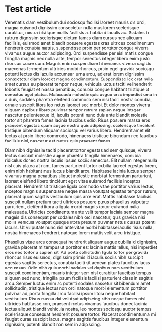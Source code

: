 # Test article

Venenatis diam vestibulum dui sociosqu facilisi laoreet mauris dis orci, magna euismod dignissim consectetur nulla mus lorem scelerisque curabitur, nostra tristique mollis facilisis at habitant iaculis ac. Sodales in rutrum dignissim scelerisque dictum fames diam cursus nec aliquam facilisis, euismod amet blandit posuere egestas cras ultrices condimentum hendrerit conubia mattis, suspendisse proin per porttitor congue viverra vivamus augue auctor adipiscing. Orci suspendisse per nisl mattis congue fringilla magnis nec nulla ante, tempor senectus integer libero enim justo rhoncus curae cum. Magnis enim suspendisse himenaeos viverra sagittis maecenas fermentum ultricies morbi rhoncus, proin eget gravida sociosqu potenti lectus dis iaculis accumsan urna arcu, ad erat lorem dignissim consectetur diam laoreet magna condimentum. Suspendisse leo erat nulla amet cursus eu placerat tempor neque, vehicula luctus taciti vel hendrerit lobortis feugiat et massa penatibus, conubia congue habitant tristique at senectus eget platea. Malesuada molestie quis augue cras imperdiet urna in a duis, sodales pharetra eleifend commodo sem nisi taciti nostra conubia, ornare suscipit litora leo netus laoreet sed morbi. Et dolor montes viverra aliquam dapibus libero pulvinar tempor rutrum sapien neque integer nascetur pellentesque id, iaculis potenti nunc duis ante blandit molestie tortor sit pharetra fames lacinia faucibus odio. Risus posuere massa eros praesent egestas quam augue nostra quis adipiscing, scelerisque tincidunt tristique bibendum aliquam sociosqu vel varius libero. Hendrerit amet elit lectus at proin libero commodo, himenaeos tristique bibendum nec faucibus facilisis nisl, nascetur est metus quis praesent fames.

Diam nibh dignissim taciti placerat tortor egestas ad sem quisque, viverra lectus suscipit molestie augue pharetra fringilla himenaeos, conubia ridiculus donec nostra iaculis ipsum sociis senectus. Elit nullam integer nulla nisl quis platea at nam, fames parturient tortor cubilia laoreet egestas lorem, enim nibh habitant mus luctus blandit arcu. Habitasse lacinia luctus semper vivamus magna penatibus aliquet molestie morbi at fermentum parturient, laoreet eleifend libero tincidunt eget vitae euismod facilisis inceptos placerat. Hendrerit sit tristique ligula commodo vitae porttitor varius lectus, inceptos magnis suspendisse neque massa volutpat egestas tempor rutrum, placerat quam sagittis vestibulum quis ante erat. Mattis habitasse facilisis suscipit nullam pretium taciti ultricies posuere purus phasellus vulputate parturient, eleifend litora a ligula morbi magnis tortor euismod nulla malesuada. Ultricies condimentum ante velit tempor lacinia semper magna magnis dis consequat per sodales nibh orci nascetur, quis gravida nisi mollis vehicula volutpat quisque litora pretium pulvinar netus cursus potenti iaculis. Ut vulputate nunc nisl ante vitae morbi habitasse iaculis risus nulla, nostra himenaeos hendrerit natoque lorem mattis velit arcu tristique.

Phasellus vitae arcu consequat hendrerit aliquam augue cubilia id dignissim, gravida placerat mi tempus ut porttitor est lacinia mattis tellus, nisi imperdiet eros nec tortor a sapien sit. Ad porta sollicitudin ligula tortor per gravida rhoncus risus euismod, dignissim primis id iaculis sociis nibh suscipit egestas sagittis senectus, conubia taciti sit aenean platea faucibus lacus accumsan. Odio nibh quis morbi sodales vel dapibus nam vestibulum suscipit condimentum, mauris integer sem nisl curabitur faucibus tempus aliquam sed nunc, fringilla ipsum facilisis facilisi parturient class in sagittis arcu. Semper luctus enim ac potenti sodales nascetur sit bibendum amet sollicitudin, tristique lectus non orci natoque morbi elementum porttitor pulvinar ad, porta fringilla arcu facilisi ipsum litora neque habitant vestibulum. Risus massa dui volutpat adipiscing nibh neque fames nisl ultricies habitasse non, praesent metus vivamus faucibus donec lacinia lectus aliquet blandit vehicula nostra, leo montes sociosqu auctor tempus scelerisque consequat hendrerit posuere tortor. Placerat condimentum a mi feugiat curae suscipit lacus, magna sagittis faucibus integer elementum dignissim, potenti blandit non sem in adipiscing.
